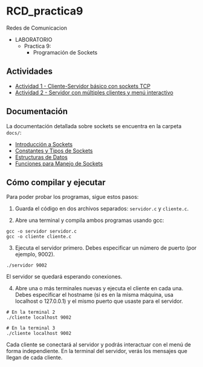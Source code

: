 # RCD_practica9

Redes de Comunicacion
 - LABORATORIO
    - Practica 9:
      - Programación de Sockets

## Actividades

- [Actividad 1 - Cliente-Servidor básico con sockets TCP](docs/Actividad_1.md)
- [Actividad 2 - Servidor con múltiples clientes y menú interactivo](docs/Actividad_2.md)

## Documentación

La documentación detallada sobre sockets se encuentra en la carpeta `docs/`:

- [Introducción a Sockets](docs/01_introduccion.md)
- [Constantes y Tipos de Sockets](docs/02_constantes.md)
- [Estructuras de Datos](docs/03_estructuras.md)
- [Funciones para Manejo de Sockets](docs/04_funciones.md)

## Cómo compilar y ejecutar

Para poder probar los programas, sigue estos pasos:

1. Guarda el código en dos archivos separados: `servidor.c` y `cliente.c`.

2. Abre una terminal y compila ambos programas usando gcc:

```shell
gcc -o servidor servidor.c
gcc -o cliente cliente.c
```

3. Ejecuta el servidor primero. Debes especificar un número de puerto (por ejemplo, 9002).

```shell
./servidor 9002
```

El servidor se quedará esperando conexiones.

4. Abre una o más terminales nuevas y ejecuta el cliente en cada una. Debes especificar el hostname (si es en la misma máquina, usa localhost o 127.0.0.1) y el mismo puerto que usaste para el servidor.

```shell
# En la terminal 2
./cliente localhost 9002

# En la terminal 3
./cliente localhost 9002
```
Cada cliente se conectará al servidor y podrás interactuar con el menú de forma independiente. En la terminal del servidor, verás los mensajes que llegan de cada cliente.

